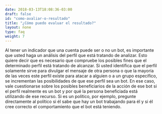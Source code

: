 ```yaml
---
date: 2018-03-13T18:08:36-03:00
draft: false
id: "como-avaliar-o-resultado"
title: "¿Cómo puedo evaluar el resultado?"
layout: none
type: faq
weight: 7
---
```

Al tener un indicador que una cuenta puede ser o no un bot, es importante que usted haga un análisis del perfil que está tratando de analizar. Esto quiere decir que es necesario que compruebe los posibles fines que el determinado perfil está tratando de alcanzar. Si usted identifica que el perfil solamente sirve para divulgar el mensaje de otra persona o que la mayoría de las veces este perfil existe para atacar a alguien o a un grupo específico, se incrementan las posibilidades de que ese perfil sea un bot. En ese caso, vale cuestionarse sobre los posibles beneficiarios de la acción de ese bot si el perfil realmente es un bot y por qué la persona beneficiada está utilizando de ese recurso. Si es un político, por ejemplo, pregunte directamente al político si él sabe que hay un bot trabajando para él y si él cree correcto el comportamiento que el bot está teniendo.
